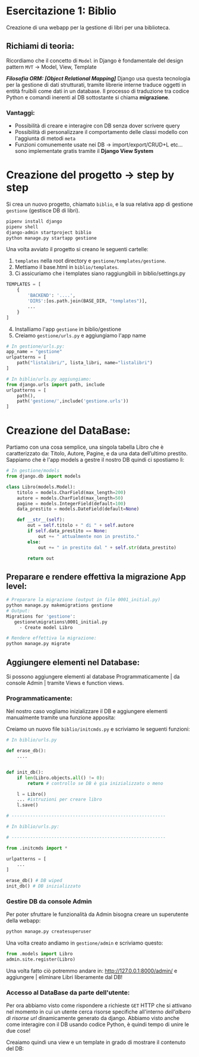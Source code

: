 # Esercitazione 1: Biblio

Creazione di una webapp per la gestione di libri per una biblioteca.

## Richiami di teoria:

Ricordiamo che il concetto di `Model` in Django è fondamentale del design pattern `MVT` $\rightarrow$ Model, View, Template

**_Filosofia ORM: [Object Relational Mapping]_**
Django usa questa tecnologia per la gestione di dati strutturati, tramite librerie interne traduce oggetti in entità fruibili come dati in un database.
Il processo di traduzione tra codice Python e comandi inerenti al DB sottostante si chiama **migrazione**.

### Vantaggi:

- Possibilità di creare e interagire con DB senza dover scrivere query
- Possibilità di personalizzare il comportamento delle classi modello con l'aggiunta di metodi `meta`
- Funzioni comunemente usate nei DB $\rightarrow$ import/export/CRUD+L etc... sono implementate gratis tramite il **Django View System**

# Creazione del progetto $\rightarrow$ step by step

Si crea un nuovo progetto, chiamato `biblio`, e la sua relativa app di gestione `gestione` (gestisce DB di libri).

```bash
pipenv install django
pipenv shell
django-admin startproject biblio
python manage.py startapp gestione
```

Una volta avviato il progetto si creano le seguenti cartelle:

1. `templates` nella root directory e `gestione/templates/gestione`.
2. Mettiamo il base.html in `biblio/templates`.
3. Ci assicuriamo che i templates siano raggiungibili in biblio/settings.py

```python
TEMPLATES = [
    {
        'BACKEND': '....',
        'DIRS':[os.path.join(BASE_DIR, "templates")],
        ...
    }
]
```

4. Installiamo l'app `gestione` in biblio/gestione
5. Creiamo `gestione/urls.py` e aggiungiamo l'app name

```python
# In gestione/urls.py:
app_name = "gestione"
urlpatterns = [
    path("listalibri/", lista_libri, name="listalibri")
]

# In biblio/urls.py aggiungiamo:
from django.urls import path, include
urlpatterns = [
    path(),
    path('gestione/',include('gestione.urls'))
]
```

# Creazione del DataBase:

Partiamo con una cosa semplice, una singola tabella Libro che è caratterizzato da: Titolo, Autore, Pagine, e da una data dell’ultimo prestito.
Sappiamo che è l'app models a gestre il nostro DB quindi ci spostiamo lì:

```python
# In gestione/models
from django.db import models

class Libro(models.Model):
    titolo = models.CharField(max_length=200)
    autore = models.CharField(max_length=50)
    pagine = models.IntegerField(default=100)
    data_prestito = models.DateField(default=None)

    def __str__(self):
        out = self.titolo + " di " + self.autore
        if self.data_prestito == None:
            out += " attualmente non in prestito."
        else:
            out += " in prestito dal " + self.str(data_prestito)

        return out

```

## Preparare e rendere effettiva la migrazione App level:

```bash
# Preparare la migrazione (output in file 0001_initial.py)
python manage.py makemigrations gestione
# Output:
Migrations for 'gestione':
   gestione\migrations\0001_initial.py
     - Create model Libro

# Rendere effettiva la migrazione:
python manage.py migrate
```

## Aggiungere elementi nel Database:

Si possono aggiungere elementi al database Programmaticamente | da console Admin | tramite Views e function views.

### Programmaticamente:

Nel nostro caso vogliamo inizializzare il DB e aggiungere elementi manualmente tramite una funzione apposita:

Creiamo un nuovo file `biblio/initcmds.py` e scriviamo le seguenti funzioni:

```python
# In biblio/urls.py

def erase_db():
    ....


def init_db():
    if len(Libro.objects.all() != 0):
        return # controllo se DB è gia inizializzato o meno

    l = Libro()
    ... #istruzioni per creare libro
    l.save()

# ----------------------------------------------------------

# In biblio/urls.py:

# ----------------------------------------------------------

from .initcmds import *

urlpatterns = [
    ...
]

erase_db() # DB wiped
init_db() # DB inizializzato

```

### Gestire DB da console Admin

Per poter sfruttare le funzionalità da Admin bisogna creare un superutente della webapp:

```bash
python manage.py createsuperuser
```

Una volta creato andiamo in `gestione/admin` e scriviamo questo:

```python
from .models import Libro
admin.site.register(Libro)
```

Una volta fatto ciò potremmo andare in: http://127.0.0.1:8000/admin/ e aggiungere | eliminare Libri liberamente dal DB!

### Accesso al DataBase da parte dell'utente:

Per ora abbiamo visto come rispondere a richieste `GET` HTTP che si attivano nel momento in cui un utente cerca risorse specifiche all'interno _dell'albero di risorse url_ dinamicamente generato da django.
Abbiamo visto anche come interagire con il DB usando codice Python, è quindi tempo di unire le due cose!

Creaiamo quindi una view e un template in grado di mostrare il contenuto del DB:
